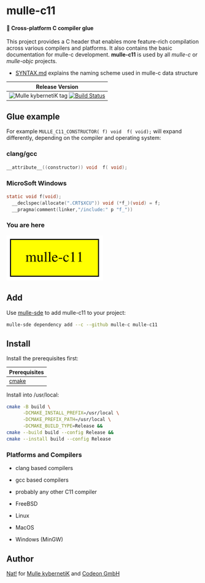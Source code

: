 # mulle-c11

#### 🔀 Cross-platform C compiler glue

This project provides a C header that enables more feature-rich compilation
across various compilers and platforms. It also contains the basic
documentation for mulle-c development. **mulle-c11** is used by all
*mulle-c* or *mulle-objc* projects.

<!-- 
* [STEAL.md](dox/STEAL.md) on how to steal mulle-c source code and incorporate
it in your own projects. In effect somewhat like single-header convenience
with multiple files.
-->

* [SYNTAX.md](dox/SYNTAX.md) explains the naming scheme used in mulle-c data structure


| Release Version
|-----------------------------------
| ![Mulle kybernetiK tag](https://img.shields.io/github/tag/mulle-c/mulle-c11.svg?branch=release) [![Build Status](https://github.com/mulle-c/mulle-c11/workflows/CI/badge.svg?branch=release)](//github.com/mulle-c/mulle-c11/actions)


## Glue example

For example `MULLE_C11_CONSTRUCTOR( f) void  f( void);` will expand
differently, depending on the compiler and operating system:

### clang/gcc

``` c
__attribute__((constructor)) void  f( void);
```

### MicroSoft Windows

``` c
static void f(void);
  __declspec(allocate(".CRT$XCU")) void (*f_)(void) = f;
  __pragma(comment(linker,"/include:" p "f_"))
```


### You are here

![Overview](overview.dot.svg)



## Add

Use [mulle-sde](//github.com/mulle-sde) to add mulle-c11 to your project:

``` sh
mulle-sde dependency add --c --github mulle-c mulle-c11
```


## Install

Install the prerequisites first:

| Prerequisites                                 |
|-----------------------------------------------|
| [cmake](//cmake.org)                            |


Install into /usr/local:

``` sh
cmake -B build \
      -DCMAKE_INSTALL_PREFIX=/usr/local \
      -DCMAKE_PREFIX_PATH=/usr/local \
      -DCMAKE_BUILD_TYPE=Release &&
cmake --build build --config Release &&
cmake --install build --config Release
```



### Platforms and Compilers

* clang based compilers
* gcc based compilers
* probably any other C11 compiler

* FreeBSD
* Linux
* MacOS
* Windows (MinGW)


## Author

[Nat!](//www.mulle-kybernetik.com/weblog) for
[Mulle kybernetiK](//www.mulle-kybernetik.com) and
[Codeon GmbH](//www.codeon.de)
